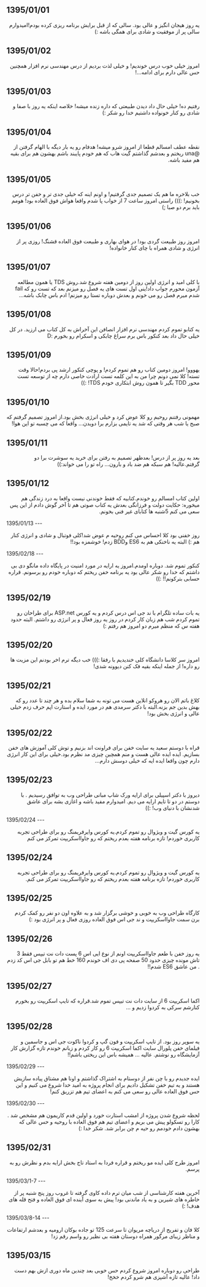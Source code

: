 1395/01/01
---
<p dir="rtl">
یه روز هیجان انگیز و عالی بود. سالی که از قبل برایش برنامه ریزی کرده بودم!امیدوارم سالی پر از موفقیت و شادی برای همگی باشه :)
</p>

1395/01/02
---
<p dir="rtl">
امروز خیلی خوب درس خوندیم! و خیلی لذت بردیم از درس مهندسی نرم افزار همچنین حس عالی دارم برای ادامه...!
</p>

1395/01/03
---
<p dir="rtl">
رفتیم ده! خیلی حال داد دیدن طبیعتی که داره زنده میشه! خلاصه اینکه یه روز با صفا و شادی رو کنار خونواده داشتیم خدا رو شکر :)
</p>

1395/01/04
---
<p dir="rtl">
نقطه عطف امسالم قطعا از امروز شرو میشه! هدفام رو یه بار دیگه با الهام گرفتن از @una ریختم و بعدشم گذاشتم گیت هاب که هم خودم پایبند باشم بهشون هم برای بقیه هم مفید باشه.
</p>

1395/01/05
---
<p dir="rtl">
خب بلاخره ما هم یک تصمیم جدی گرفتیم! و اونم اینه که خیلی جدی تر و خفن تر درس بخونیم! :))) راستی امروز ساعت 7 از خواب پا شدم واقعا هواش فوق العاده بود! هومم باید برم دو صبا ;)
</p>

1395/01/06
---
<p dir="rtl">
امروز روز طبیعت گردی بود! در هوای بهاری و طبیعت فوق العاده قشنگ! روزی پر از انرژی و شادی همراه با چای کنار خانواده!
</p>

1395/01/07
---
<p dir="rtl">
    با کلی امید و انرژی اولین روز از دومین هفته شروع شد.روش TDS یا همون مطالعه آزمون محورم جواب داد!ینی اول تست های یه فصل رو میزنم بعد که تست رو که fail شدم میرم فصل رو می خونم و بعدش دوباره تستا رو میزنم!
    ادم باس چابک باشه...
</p>

1395/01/08
---
<p dir="rtl">
  یه کتابو تموم کردم مهندسی نرم افزار انصافن این آخراش به کل کتاب می ارزید. در کل خیلی حال داد بعد کنکور باس برم سراغ چابکی و اسکرام رو بخورم :D
</p>

1395/01/09
---
<p dir="rtl">
   یهووو! امروز دومین کتاب رو هم تموم کردم! و پوچی کنکور ارشد پی بردم!حالا وقت تسته! کلا نمی دونم چرا من به این کلمه تست ارادت خاصی دارم چه از توسعه تست محور TDD بگیر تا همون روش ابتکاری خودم TDS! :))
</p>

1395/01/10
---
<p dir="rtl">
مهمونی رفتنم روحیم رو کلا عوض کرد و خیلی انرژی بخش بود.از امروز تصمیم گرفتم که صبح یا شب هر وقتی که شد یه تایمی بزارم برا دویدن... واقعا که می چسبه تو این هوا!
</p>

1395/01/11
---
<p dir="rtl">
بعد یه روز پر از درس! بعدظهر تصمیم به رفتن برای خرید یه سوشرت برا دو گرفتم.عالیه! هم سبکه هم ضد باد و بارون... راه تو را می خواند‌:))
</p>

1395/01/12
---
<p dir="rtl">
اولین کتاب امسالم رو خوندم.کتابیه که فقط خوندنی نیست واقعا به درد زندگی هم میخوره: حکایت دولت و فرزانگی بعدش یه کتاب صوتی هم تا آخر گوش دادم از این پس سعی می کنم 5شنبه ها کتابای غیر فنی بخونم.
</p>
1395/01/13
---
<p dir="rtl">
روز خفنی بود کلا احساس می کنم روحیه م عوض شد!کلی فوتبال و شادی و انرژی کنار هم :) البته یه ناخنکی هم به ES6 وBDD زدم! خوشمزه بود!!
</p>
1395/02/18
---
<p dir="rtl">
کنکور تموم شد. دوباره اومدم.امروز یه ارایه در مورد امنیت در پایگاه داده مانگو دی بی داشتم که خدا رو شکر عالی بود یه برنامه خفن ریختم که دوباره خودم رو برسونم. قراره حسابی بترکونم!! :))
</p>

1395/02/19
---
<p dir="rtl">
یه بات ساده تلگرام با ند جی اس درس کردم و یه کورس ASP.net برای طراحان رو تموم کردم شب هم زبان کار کردم در روز یه روز فعال و پر انرژی رو داشتم.
البته حدود هفته س که منظم میرم دو امروز هم رفتم :)
</p>

1395/02/20
---
<p dir="rtl">
امروز سر کلاسا دانشگاه کلی خندیدیم با رفقا :))) خب دیگه ترم اخر بودنم این مزیت ها رو داره! از جمله اینکه بقیه فک کنن دیوونه شدی!
</p>

1395/02/21
---
<p dir="rtl">
کلاغ باتم الان رو هروکو انلاین هست می تونه به شما سلام بده و هر چند تا عدد رو که بهش بدین جم بزنه.البته با دکتر سرمدی هم در مورد ایده و استارت اپم حرف زدم خیلی عالی و انرژی بخش بود!
</p>

1395/02/22
---
<p dir="rtl">
قراه با دوستم سعید یه سایت خفن برای فراونت اند بزنیم و توش کلی آموزش های خفن بسازیم. ایده ایده عالی هست و منم همچین چیزی مد نظرم بود.خیلی برای این کار انرژی دارم چون واقعا ایده ایه که خیلی دوسش دارم...
</p>

1395/02/23
---
<p dir="rtl">
دیروز با دکتر اسپیلی برای ارایه ورک شاپ مبانی طراحی وب به توافق رسیدیم . با دوستم در دو تا تایم ارایه می دیم. امیدوارم مفید باشه و اغازی بشه برای عاشق شدنشان با دنیای وب! :))
</p>
1395/02/24
---
<p dir="rtl">
یه کورس گیت و ويژوال رو تموم کردم.یه کورس وایرفریمنگ رو برای طراحی  تجربه کاربری خوردم! تازه برنامه هفته بعدم ریختم که رو جاوااسکریپت تمرکز می کنم
</p>

1395/02/24
---
<p dir="rtl">
یه کورس گیت و ويژوال رو تموم کردم.یه کورس وایرفریمنگ رو برای طراحی  تجربه کاربری خوردم! تازه برنامه هفته بعدم ریختم که رو جاوااسکریپت تمرکز می کنم.
</p>

1395/02/25
---
<p dir="rtl">
کارگاه طراحی وب به خوبی و خوشی برگزار شد و به علاوه اون دو نفر رو کمک کردم برن سمت جاوااسکریپت و ند جی اس فوق العاده روزی فعال و پر انرژی بود :)
</p>

1395/02/26
---
<p dir="rtl">
یه روز خفن با طعم جاوااسکریپت اونم از نوع ایی اس 6 پست دات نت تیپس فقط 3 تاش مونده چیزی حدود 50 صفحه پی دی اف خوندم 160 خط هم تو بابل جی اس کد زدم . من عاشق ES6 شدم!!
</p>

1395/02/27
---
<p dir="rtl">
اکما اسکریپت 6 از سایت دات نت تیپس تموم شد.قراره که تایپ اسکریپت رو بخورم کنارشم  سرکی به کردوا زدیم و ...
</p>

1395/02/28
---
<p dir="rtl">
یه سوپر روز بود. از  تایپ اسکریپت و فون گپ و کردوا ناکوت جی اس و جاسمین و فیلمای خفن پلورال سایت اکما اسکریپت 6 رو کار کردم و زبانم خوندم تازه گزارش کار آزمایشگاه رو نوشتم. عالیه ... همیشه باس این ریختی باشم!!
</p>
1395/02/29
---
<p dir="rtl">
ایده جدیدم رو با چن نفر از دوستام به اشتراک گذاشتم و اونا هم مشتاق پیاده سازیش هستند و یه تیم خفن تشکیل دادیم برای انجام پروژه به امید خدا شروع می کنیم و این حس فوق العاده عالی رو سعی می کنم به اعضای تیم هم تزریق کنم!
</p>
1395/02/30
---
<p dir="rtl">
لحظه شروع شدن پروژه از امشب استارت خورد و اولین قدم کاریمون هم مشخص شد . کارا رو تسکولو پیش می بریم و اعضای تیم هم فوق العاده با روحیه و حس عالی که بهشون دادم خودمم رو حیه م چن برابر شد. شکر خدا :)
</p>

1395/02/31
---
<p dir="rtl">
امروز طرح کلی ایده مو ریختم و قراره فردا به استاد تاج بخش ارایه بدم و نظرش رو به پرسم.
</p>
1395/03/1-7
---
<p dir="rtl">
آخرین هفته کارشناسی از شب میان ترم داده کاوی گرفته تا غروب روز پنج شنبه پر از خاطره های شیرین و به یاد ماندنی بود! پیش به سوی آینده ای فوق العاده و فتح قله های هدف! :)
</p>
1395/03/8-14
---
<p dir="rtl">
کلا فان و تفریح از دریاچه مریوان تا سرعت 125 تو جاده بوکان ارومیه و بعدشم ارتفاعات و مناظر زیبای مرگور همراه دوستان هفته بی نظیر رو واسم رقم زد!
</p>

1395/03/15
---
<p dir="rtl">
طراحی رو دوباره امروز شروع کردم حس خوبی بعد چندین ماه دوری ازش بهم دست داد! عالیه تازه آشپزی هم شرو کردم خخخ!
</p>
